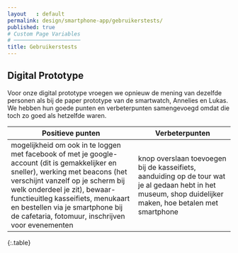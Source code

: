 ```yaml
---
layout   : default
permalink: design/smartphone-app/gebruikerstests/
published: true
# Custom Page Variables
# ─────────────────────
title: Gebruikerstests
---
```


Digital Prototype
-----------------

Voor onze digital prototype vroegen we opnieuw de mening van dezelfde personen als bij de paper prototype van de smartwatch, Annelies en Lukas. We hebben hun goede punten en verbeterpunten samengevoegd omdat die toch zo goed als hetzelfde waren.


| Positieve punten         | Verbeterpunten  |
|-------------|-------------|
| mogelijkheid om ook in te loggen met facebook of met je google-account (dit is gemakkelijker en sneller), werking met beacons (het verschijnt vanzelf op je scherm bij welk onderdeel je zit), bewaar-functieuitleg kasseifiets, menukaart en bestellen via je smartphone bij de cafetaria, fotomuur, inschrijven voor evenementen |   knop overslaan toevoegen bij de kasseifiets, aanduiding op de tour wat je al gedaan hebt in het museum, shop duidelijker maken, hoe betalen met smartphone|
{:.table}